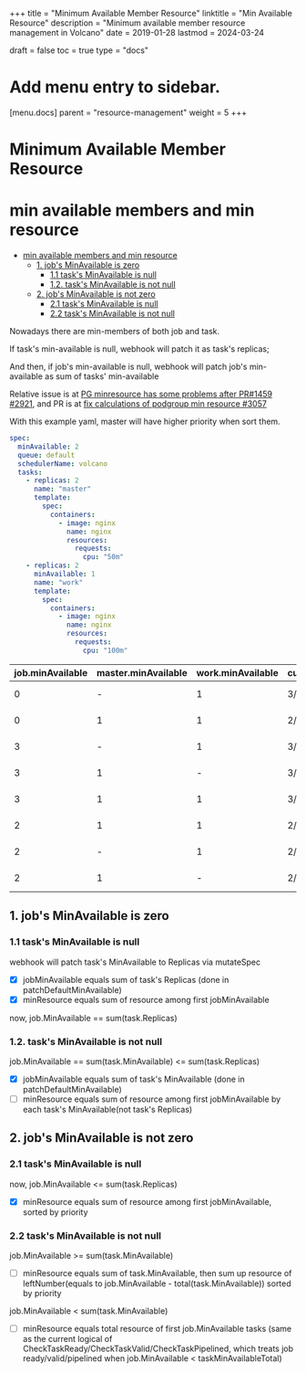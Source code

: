 +++
title = "Minimum Available Member Resource"
linktitle = "Min Available Resource"
description = "Minimum available member resource management in Volcano"
date = 2019-01-28
lastmod = 2024-03-24

draft = false
toc = true
type = "docs"

# Add menu entry to sidebar.
[menu.docs]
  parent = "resource-management"
  weight = 5
+++

# Minimum Available Member Resource

# min available members and min resource

- [min available members and min resource](#min-available-members-and-min-resource)
  - [1. job's MinAvailable is zero](#1-jobs-minavailable-is-zero)
    - [1.1 task's MinAvailable is null](#11-tasks-minavailable-is-null)
    - [1.2. task's MinAvailable is not null](#12-tasks-minavailable-is-not-null)
  - [2. job's MinAvailable is not zero](#2-jobs-minavailable-is-not-zero)
    - [2.1 task's MinAvailable is null](#21-tasks-minavailable-is-null)
    - [2.2 task's MinAvailable is not null](#22-tasks-minavailable-is-not-null)

Nowadays there are min-members of both job and task.

If task's min-available is null, webhook will patch it as task's replicas;

And then, if job's min-available is null, webhook will patch job's min-available as sum of tasks' min-available

Relative issue is at [PG minresource has some problems after PR#1459 #2921](https://github.com/volcano-sh/volcano/issues/2921), and PR is at [fix calculations of podgroup min resource #3057](https://github.com/volcano-sh/volcano/pull/3057)

With this example yaml, master will have higher priority when sort them.

```yaml
spec:
  minAvailable: 2
  queue: default
  schedulerName: volcano
  tasks:
    - replicas: 2
      name: "master"
      template:
        spec:
          containers:
            - image: nginx
              name: nginx
              resources:
                requests:
                  cpu: "50m"
    - replicas: 2
      minAvailable: 1
      name: "work"
      template:
        spec:
          containers:
            - image: nginx
              name: nginx
              resources:
                requests:
                  cpu: "100m"
```

|job.minAvailable|master.minAvailable|work.minAvailable|current(minMember/CPU)|expect|explain|express|
|---|---|---|--------|------|----------------|-----|
| 0 | - | 1 | 3/200m |3/200m|2*master+worker| jobMinAvailable == sum(taskMinAvailable) |
| 0 | 1 | 1 | 2/100m |2/150m|master+worker | jobMinAvailable == sum(taskMinAvailable)|
| 3 | - | 1 | 3/200m |3/200m|2*master+worker| jobMinAvailable == sum(taskMinAvailable)|
| 3 | 1 | - | 3/200m |3/250m|master+2*worker| jobMinAvailable == sum(taskMinAvailable)|
| 3 | 1 | 1 | 3/200m |3/200m|master+worker+master | jobMinAvailable > sum(taskMinAvailable)|
| 2 | 1 | 1 | 2/100m |2/150m|master+worker |jobMinAvailable = sum(taskMinAvailable)|
| 2 | - | 1 | 2/100m |2/100m|2*master |jobMinAvailable < sum(taskMinAvailable)|
| 2 | 1 | - | 2/100m |2/100m|2*master |jobMinAvailable < sum(taskMinAvailable)|

## 1. job's MinAvailable is zero

### 1.1 task's MinAvailable is null

webhook will patch task's MinAvailable to Replicas via mutateSpec

- [x] jobMinAvailable equals sum of task's Replicas (done in patchDefaultMinAvailable)
- [x] minResource equals sum of resource among first jobMinAvailable

now, job.MinAvailable == sum(task.Replicas)

### 1.2. task's MinAvailable is not null

job.MinAvailable == sum(task.MinAvailable) <= sum(task.Replicas)

- [x] jobMinAvailable equals sum of task's MinAvailable (done in patchDefaultMinAvailable)
- [ ] minResource equals sum of resource among first jobMinAvailable by each task's MinAvailable(not task's Replicas)

## 2. job's MinAvailable is not zero

### 2.1 task's MinAvailable is null

now, job.MinAvailable <= sum(task.Replicas)

- [x] minResource equals sum of resource among first jobMinAvailable, sorted by priority

### 2.2 task's MinAvailable is not null

job.MinAvailable >= sum(task.MinAvailable)

- [ ] minResource equals sum of task.MinAvailable, then sum up resource of leftNumber(equals to job.MinAvailable - total(task.MinAvailable)) sorted by priority

job.MinAvailable < sum(task.MinAvailable)

- [ ] minResource equals total resource of first job.MinAvailable tasks (same as the current logical of CheckTaskReady/CheckTaskValid/CheckTaskPipelined, which treats job ready/valid/pipelined when job.MinAvailable < taskMinAvailableTotal)
